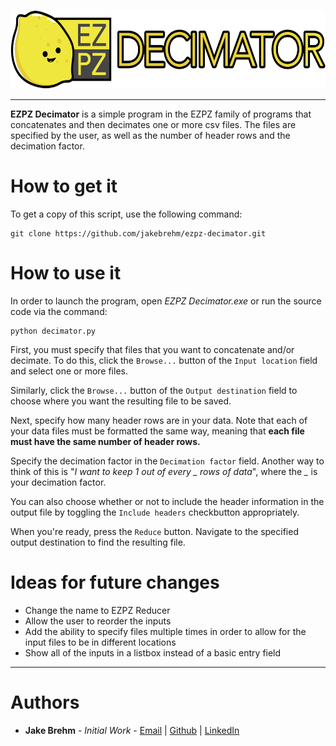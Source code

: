 <p align="center">
  <img src="https://github.com/jakebrehm/ezpz-decimator/blob/master/Assets/logo.png" width="558" height="126" alt="EZPZ Plotting Logo"/>
</p>

---

**EZPZ Decimator** is a simple program in the EZPZ family of programs that concatenates and then decimates one or more csv files. The files are specified by the user, as well as the number of header rows and the decimation factor.

# How to get it

To get a copy of this script, use the following command:
```
git clone https://github.com/jakebrehm/ezpz-decimator.git
```

# How to use it

In order to launch the program, open *EZPZ Decimator.exe* or run the source code via the command:

```
python decimator.py
```

First, you must specify that files that you want to concatenate and/or decimate. To do this, click the `Browse...` button of the `Input location` field and select one or more files.

Similarly, click the `Browse...` button of the `Output destination` field to choose where you want the resulting file to be saved.

Next, specify how many header rows are in your data. Note that each of your data files must be formatted the same way, meaning that **each file must have the same number of header rows.**

Specify the decimation factor in the `Decimation factor` field. Another way to think of this is "*I want to keep 1 out of every _ rows of data*", where the *_* is your decimation factor.

You can also choose whether or not to include the header information in the output file by toggling the `Include headers` checkbutton appropriately.

When you're ready, press the `Reduce` button. Navigate to the specified output destination to find the resulting file.

# Ideas for future changes
- Change the name to EZPZ Reducer
- Allow the user to reorder the inputs
- Add the ability to specify files multiple times in order to allow for the input files to be in different locations
- Show all of the inputs in a listbox instead of a basic entry field

---

# Authors
- **Jake Brehm** - *Initial Work* - [Email](mailto:jbrehm@tactair.com) | [Github](http://github.com/jakebrehm) | [LinkedIn](http://linkedin.com/in/jacobbrehm)